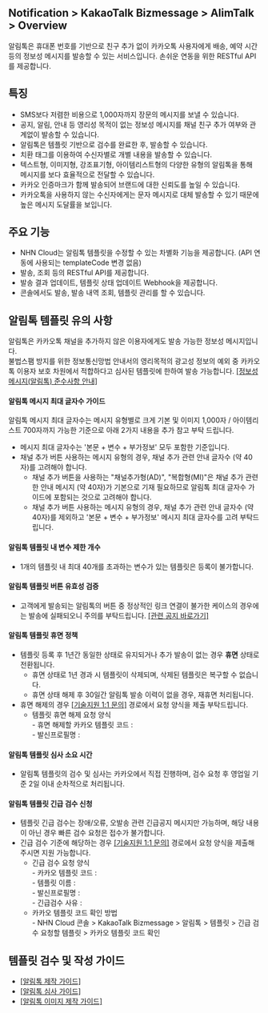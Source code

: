 ## Notification > KakaoTalk Bizmessage > AlimTalk > Overview

알림톡은 휴대폰 번호를 기반으로 친구 추가 없이 카카오톡 사용자에게 배송, 예약 시간 등의 정보성 메시지를 발송할 수 있는 서비스입니다.
손쉬운 연동을 위한 RESTful API를 제공합니다.

## 특징
* SMS보다 저렴한 비용으로 1,000자까지 장문의 메시지를 보낼 수 있습니다.
* 공지, 알림, 안내 등 영리성 목적이 없는 정보성 메시지를 채널 친구 추가 여부와 관계없이 발송할 수 있습니다.
* 알림톡은 템플릿 기반으로 검수를 완료한 후, 발송할 수 있습니다.
* 치환 태그를 이용하여 수신자별로 개별 내용을 발송할 수 있습니다.
* 텍스트형, 이미지형, 강조표기형, 아이템리스트형의 다양한 유형의 알림톡을 통해 메시지를 보다 효율적으로 전달할 수 있습니다.
* 카카오 인증마크가 함께 발송되어 브랜드에 대한 신뢰도를 높일 수 있습니다.
* 카카오톡을 사용하지 않는 수신자에게는 문자 메시지로 대체 발송할 수 있기 때문에 높은 메시지 도달률을 보입니다.

## 주요 기능
* NHN Cloud는 알림톡 템플릿을 수정할 수 있는 차별화 기능을 제공합니다. (API 연동에 사용되는 templateCode 변경 없음)
* 발송, 조회 등의 RESTful API를 제공합니다.
* 발송 결과 업데이트, 템플릿 상태 업데이트 Webhook을 제공합니다.
* 콘솔에서도 발송, 발송 내역 조회, 템플릿 관리를 할 수 있습니다.

## 알림톡 템플릿 유의 사항
알림톡은 카카오톡 채널을 추가하지 않은 이용자에게도 발송 가능한 정보성 메시지입니다.<br/> 불법스팸 방지를 위한 정보통신망법 안내서의 영리목적의 광고성 정보의 예외 중 카카오톡 이용자 보호 차원에서 적합하다고 심사된 템플릿에 한하여 발송 가능합니다. [[정보성 메시지(알림톡) 준수사항 안내]](https://cs.kakao.com/helps?articleId=1073203715&service=159&category=503&device=1871&locale=ko)

#### 알림톡 메시지 최대 글자수 가이드
알림톡 메시지 최대 글자수는 메시지 유형별로 크게 기본 및 이미지 1,000자 / 아이템리스트 700자까지 가능한 기준으로 아래 2가지 내용을 추가 참고 부탁 드립니다.

* 메시지 최대 글자수는 '본문 + 변수 + 부가정보' 모두 포함한 기준입니다.
* 채널 추가 버튼 사용하는 메시지 유형의 경우, 채널 추가 관련 안내 글자수 (약 40자)를 고려해야 합니다.
    * 채널 추가 버튼을 사용하는 "채널추가형(AD)", "복합형(MI)"은 채널 추가 관련한 안내 메시지 (약 40자)가 기본으로 기재 필요하므로 알림톡 최대 글자수 가이드에 포함되는 것으로 고려해야 합니다.
    * 채널 추가 버튼 사용하는 메시지 유형의 경우, 채널 추가 관련 안내 글자수 (약 40자)를 제외하고 '본문 + 변수 + 부가정보' 메시지 최대 글자수를 고려 부탁드립니다.

#### 알림톡 템플릿 내 변수 제한 개수
* 1개의 템플릿 내 최대 40개를 초과하는 변수가 있는 템플릿은 등록이 불가합니다.

#### 알림톡 템플릿 버튼 유효성 검증
* 고객에게 발송되는 알림톡의 버튼 중 정상적인 링크 연결이 불가한 케이스의 경우에는 발송에 실패되오니 주의를 부탁드립니다. [[관련 공지 바로가기]](https://www.nhncloud.com/kr/support/notice/detail/5287)

#### 알림톡 템플릿 휴면 정책
* 템플릿 등록 후 1년간 동일한 상태로 유지되거나 추가 발송이 없는 경우 **휴면** 상태로 전환됩니다.
    * 휴면 상태로 1년 경과 시 템플릿이 삭제되며, 삭제된 템플릿은 복구할 수 없습니다.
    * 휴면 상태 해제 후 30일간 알림톡 발송 이력이 없을 경우, 재휴면 처리됩니다.
* 휴면 해제의 경우 [[기술지원 1:1 문의]](https://www.nhncloud.com/kr/support/inquiry) 경로에서 요청 양식을 제출 부탁드립니다.
    * 템플릿 휴면 해제 요청 양식<br/>- 휴면 해제할 카카오 템플릿 코드 :<br/> - 발신프로필명 :

#### 알림톡 템플릿 심사 소요 시간
* 알림톡 템플릿의 검수 및 심사는 카카오에서 직접 진행하며, 검수 요청 후 영업일 기준 2일 이내 순차적으로 처리됩니다.

#### 알림톡 템플릿 긴급 검수 신청
* 템플릿 긴급 검수는 장애/오류, 오발송 관련 긴급공지 메시지만 가능하며, 해당 내용이 아닌 경우 빠른 검수 요청은 접수가 불가합니다.
* 긴급 검수 기준에 해당하는 경우 [[기술지원 1:1 문의]](https://www.nhncloud.com/kr/support/inquiry) 경로에서 요청 양식을 제출해 주시면 지원 가능합니다.
    * 긴급 검수 요청 양식<br/>- 카카오 템플릿 코드 :<br/> - 템플릿 이름 :<br/> - 발신프로필명 :<br/>- 긴급검수 사유 :
    * 카카오 템플릿 코드 확인 방법<br/>- NHN Cloud 콘솔 > KakaoTalk Bizmessage > 알림톡 > 템플릿 > 긴급 검수 요청할 템플릿 > 카카오 템플릿 코드 확인

## 템플릿 검수 및 작성 가이드
* [[알림톡 제작 가이드]](https://kakaobusiness.gitbook.io/main/ad/bizmessage/notice-friend/content-guide)
* [[알림톡 심사 가이드]](https://kakaobusiness.gitbook.io/main/ad/bizmessage/notice-friend/audit)
* [[알림톡 이미지 제작 가이드]](https://kakaobusiness.gitbook.io/main/ad/bizmessage/notice-friend/content-guide/image)
